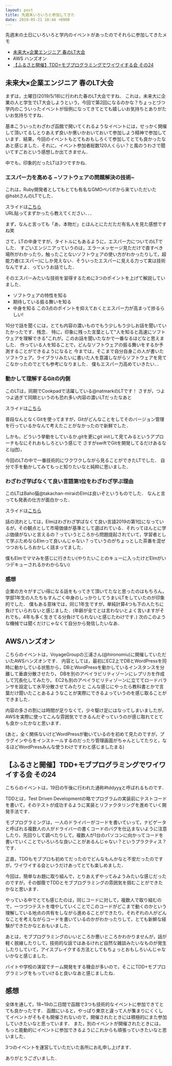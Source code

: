 ```yaml
---
layout: post
title: 先週末いろいろと参加してきた
date: 2019-05-21 18:44 +0900
---
```


先週末の土日にいろいろと学内のイベントがあったのでそれらに参加してきたメモ
- [未来大×企業エンジニア 春のLT大会](https://fun.connpass.com/event/127784/)
- AWS ハンズオン
- [【ふるさと開催】TDD+モブプログラミングでワイワイする会 その24](https://tddyyx.connpass.com/event/128503/)

## 未来大×企業エンジニア 春のLT大会
まずは，土曜日(2019/5/18)に行われた春のLT大会ですね．
これは，未来大に企業の人と学生でLT大会しようという，今回で第2回になるのかな？ちょっとづつ学内のこういったイベントが恒例になってきてとても嬉しいお気持ちとありがたいお気持ちですね．

基本こういったわざわざ函館で開いてくれるようなイベントには，せっかく開催して頂いてるしとりあえず良いか悪いかおいておいて参加しよう精神で参加しています．結果，今回のイベントもとてもおもしろくて参加してとても良かったなあと感じました．それに，イベント参加者総数120人くらい？と風のうわさで聞いてすごおという感想しか出てきません．

中でも，印象的だったLTは3つですかね．

### エスパー力を高める ~ソフトウェアの問題解決の技術~
これは，Ruby開発者としてもとても有名なGMOペパボから来ていただいた@hsbtさんのLTでした．

スライドは[こちら](https://speakerdeck.com/hsbt/how-to-become-the-psychic?slide=9)\
URL貼ってまずかったら教えてください．．．

まず，なんと言っても「あ，本物だ」とほんとにただただ有名人を見た感想ですね笑

さて，LTの中身ですが，タイトルにもあるように，エスパー力についてのLTでした．
すごいエンジニアっていうのは，エラーメッセージ見ただけで直すべき場所がわかったり，触ったことないソフトウェアの使い方がわかったりして，超能力者(エスパー)にしか見えない．そういったエスパーに見える力って実は技術なんですよ．っていうお話でした．

そのエスパーみたいな技術を習得するために3つのポイントを上げて解説していました．
- ソフトウェアの特性を知る
- 期待している振る舞いを知る
- 中身を知る
この3点のポイントを抑えておくとエスパー力が高まって捗るらしい!

10分で話を聞くには，とても内容の濃いものでもう少しもう少しお話を聞いていたかったです．残念．
特に，印象に残った言葉として"人を知ると高速にソフトウェアを理解できる"これが，このお話を聞いたなかで一番なるほどなと思えました．
作っている人を知ることで，どんなソフトウェアの振る舞いをするか予測することができるようになると
今までは，そこまで自分自身この人が書いたソフトウェア，ライブラリみたいに書いた人を意識しながらソフトウェアを見てこなかったのでとても参考になりました．
僕もエスパー力高めていきたい．．

### 動かして理解するGitの内側
このLTは，同期でCookpadで活躍している@natmarkのLTです！
さすが，つよつよ過ぎて同期というのも恐れ多い内容の濃いLTだったなあと

スライドは[こちら](https://speakerdeck.com/natmark/dong-kasiteli-jie-surugitfalsenei-ce)

普段なんとなくGitを使ってますが，Gitがどんなことをしてそのバージョン管理を行っているかなんて考えたことがなかったので新鮮でした．

しかも，どういう挙動をしているか.gitを更にgit initして見てみるというアプローチもなにそれおもしろという感じで
さすがswiftでGitを開発してるだけあるなと([gift](https://github.com/natmark/Gift))，

今回のLTの中で一番技術的にワクワクしながら見ることができたLTでした．
自分で手を動かしてみてもっと知りたいなと純粋に思いました．

### わざわざ学ばなくて良い言語第1位をわざわざ学ぶ理由
このLTはBaho猫@takachan-miraiのElmは良いぞというものでした．
なんと言っても発表の仕方が面白かった．

スライドは[こちら](https://speakerdeck.com/baho/wazawazaxue-banakuteliang-iyan-yu-di-1wei-wowazawazaxue-buli-you)

話の流れとしては，Elmはわざわざ学ばなくて良い言語2019の第1位になっているが，その観点として市場価値が基準として選ばれている．それってほんとに学ぶ価値がないと言えるの？っていうところから問題提起されていて，学習者として学ぶためならElmって良いんじゃない？っていうのがちょっとした茶番を混ぜつつおもしろおかしく詰まってました．

僕もElmでママみを感じに行きたい(やりたいことのキューに入ったけどElmがいつデキューされるかわからない)

### 感想
企業の方々がすごい得になる話をもってきて頂いてたなと思ったのはもちろん，学部1年生の人たちもすんごく中身のしっかりしてうまいLTをしていたのが印象的でした．
僕もある意味では，同じ1年生ですが，単純計算4つも下の人たちに負けていられないと感じました．(年齢が全てとは言わないとよく言いますがそれでも，4年も多く生きてる分負けてられないと感じたわけです．)
次のこのような機械では聞くだけじゃなくて自分から発信したいなあ．

## AWSハンズオン
こちらのイベントは，VoyageGroupの三浦さん(@hironomiu)に開催していただいたAWSハンズオンです．
内容としては，最初にEC2上でDBとWordPressを同時に動かしている状態から，DBとWordPressを動かしているインスタンスを分離して垂直分散させたり，
DBを別のアベイラビリティゾーンにレプリカを作成して冗長化してみたり，
EC2も別のアベイラビリティゾーンに立ててロードバランサを設定して水平分散させてみたりと
こんな感じにやったら教科書とかで言葉だけ聞いたことあるようなことが実際にできるよっていうのを感じ取ることができました．

内容の多さの割には時間が足りなくて，少々駆け足にはなってしまいましたが，AWSを実際に使ってこんな雰囲気でできるんだぞっていうのが感じ取れてとても良かったかなと思います．

(あと，全く関係ないけどWordPressが動いているのを初めて見たのですが，プラグインやらをインストールするのだったり管理画面がちゃんとしてたりと，なるほどWordPressみんな使うわけですわと感じましたまる)

## 【ふるさと開催】TDD+モブプログラミングでワイワイする会 その24

こちらのイベントは，19日の午後に行われた通称#tddyyχと呼ばれるものです．

TDDとは，Test Driven Developmentの略でプログラムの実装前にテストコードを書いて，そのテストが成功するように実装とリファクタリングを進めていく開発手法です．

モブプログラミングは，一人のドライバーがコードを書いていって，ナビゲータと呼ばれる複数人の人がドライバーの書くコードのバグを仕込まないように注意したり，先回りして調べたりして，複数人が1台のパソコンに向かってコードを書いていくことでいろいろな良いことがあるんじゃない？というプラクティス？です．

正直，TDDもモブプロも初めてだったのでどんなもんかなと不安だったのですが，ワイワイする会というだけあってとても楽しめました．

今回は，簡単なお題に取り組んで，とりあえずやってみようみたいな感じだったのですが，その御蔭でTDDとモブプログラミングの雰囲気を掴むことができたかなと思います．

やっている中でとても感じたのは，同じコードに対して，複数人で取り組むので，一つづつテストを増やしていくことでこのコードがどこまで動くのかという理解している地点の共有をしながら進めることができたり，それぞれの人がどんなことを考えながらコードを書いているのかがわかったりして，とても新鮮な経験ができたかなとおもいました．

あとは，モブプログラミングのいいところか悪いところかわかりませんが，話が軽く脱線したりして，技術的な話ではあるけれど自然な雑談みたいなものが発生したりしていて，アイスブレイクする方法としてもちょっとおもしろいんじゃないかなと感じました．

バイトや学校の演習でチーム開発をする機会が多いので，そこにTDD+モブプログラミングをもっていけると良いなあと感じましたね．

## 感想

全体を通して，18~19の二日間で函館で3つも技術的なイベントに参加できてとても良かったです．
函館にいると，やっぱり東京と違って人が集まりにくくしてイベントがそもそも開催されないので，開催されたときには積極的にまた参加していきたいなと思っています．
また，別のイベントが開催されたときには，もっと能動的にイベントに参加できるようにこれからも頑張っていきたいなと思いました．

3つのイベントを運営していただいた各所にお礼申し上げます．

ありがとうございました．
